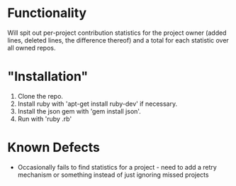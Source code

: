 Functionality
=============

Will spit out per-project contribution statistics for the project owner (added lines, deleted lines, the difference thereof) and a total for each statistic over all owned repos.

"Installation"
==============

1. Clone the repo.
2. Install ruby with 'apt-get install ruby-dev' if necessary.
3. Install the json gem with 'gem install json'.
4. Run with 'ruby <filename>.rb'

Known Defects
=============

- Occasionally fails to find statistics for a project - need to add a retry mechanism or something instead of just ignoring missed projects
